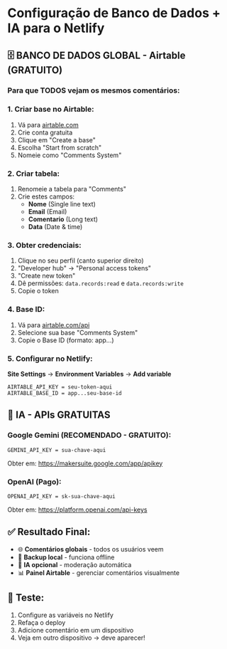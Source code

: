 # Configuração de Banco de Dados + IA para o Netlify

## 🗄️ BANCO DE DADOS GLOBAL - Airtable (GRATUITO)

### Para que TODOS vejam os mesmos comentários:

### 1. Criar base no Airtable:
1. Vá para [airtable.com](https://airtable.com)
2. Crie conta gratuita
3. Clique em "Create a base"
4. Escolha "Start from scratch"
5. Nomeie como "Comments System"

### 2. Criar tabela:
1. Renomeie a tabela para "Comments"
2. Crie estes campos:
   - **Nome** (Single line text)
   - **Email** (Email)  
   - **Comentario** (Long text)
   - **Data** (Date & time)

### 3. Obter credenciais:
1. Clique no seu perfil (canto superior direito)
2. "Developer hub" → "Personal access tokens"
3. "Create new token"
4. Dê permissões: `data.records:read` e `data.records:write`
5. Copie o token

### 4. Base ID:
1. Vá para [airtable.com/api](https://airtable.com/api)
2. Selecione sua base "Comments System" 
3. Copie o Base ID (formato: app...)

### 5. Configurar no Netlify:
**Site Settings** → **Environment Variables** → **Add variable**
```
AIRTABLE_API_KEY = seu-token-aqui
AIRTABLE_BASE_ID = app...seu-base-id
```

## 🤖 IA - APIs GRATUITAS

### Google Gemini (RECOMENDADO - GRATUITO):
```
GEMINI_API_KEY = sua-chave-aqui
```
Obter em: https://makersuite.google.com/app/apikey

### OpenAI (Pago):
```
OPENAI_API_KEY = sk-sua-chave-aqui  
```
Obter em: https://platform.openai.com/api-keys

## ✅ Resultado Final:
- 🌐 **Comentários globais** - todos os usuários veem
- 💾 **Backup local** - funciona offline
- 🤖 **IA opcional** - moderação automática
- 📊 **Painel Airtable** - gerenciar comentários visualmente

## 🧪 Teste:
1. Configure as variáveis no Netlify
2. Refaça o deploy  
3. Adicione comentário em um dispositivo
4. Veja em outro dispositivo → deve aparecer!
